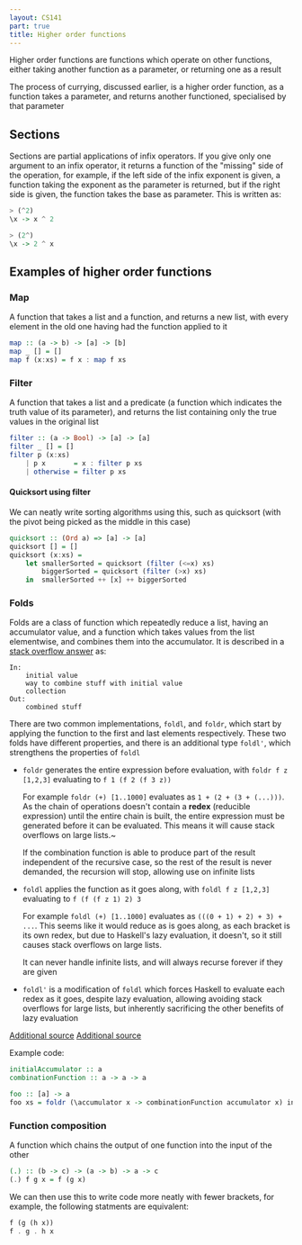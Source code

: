 ```yaml
---
layout: CS141
part: true
title: Higher order functions
---
```




Higher order functions are functions which operate on other functions, either taking another function as a parameter, or returning one as a result

The process of currying, discussed earlier, is a higher order function, as a function takes a parameter, and returns another functioned, specialised by that parameter



## Sections

Sections are partial applications of infix operators. If you give only one argument to an infix operator, it returns a function of the "missing" side of the operation, for example, if the left side of the infix exponent is given, a function taking the exponent as the parameter is returned, but if the right side is given, the function takes the base as parameter. This is written as:

```haskell
> (^2)
\x -> x ^ 2

> (2^)
\x -> 2 ^ x
```





## Examples of higher order functions

### Map

A function that takes a list and a function, and returns a new list, with every element in the old one having had the function applied to it

```haskell
map :: (a -> b) -> [a] -> [b]  
map _ [] = []  
map f (x:xs) = f x : map f xs  
```



### Filter

A function that takes a list and a predicate (a function which indicates the truth value of its parameter), and returns the list containing only the true values in the original list

```haskell
filter :: (a -> Bool) -> [a] -> [a]  
filter _ [] = []  
filter p (x:xs)   
    | p x       = x : filter p xs  
    | otherwise = filter p xs  
```

#### Quicksort using filter

We can neatly write sorting algorithms using this, such as quicksort (with the pivot being picked as the middle in this case)

```haskell
quicksort :: (Ord a) => [a] -> [a]    
quicksort [] = []    
quicksort (x:xs) =     
    let smallerSorted = quicksort (filter (<=x) xs)  
        biggerSorted = quicksort (filter (>x) xs)   
    in  smallerSorted ++ [x] ++ biggerSorted  
```



### Folds

Folds are a class of function which repeatedly reduce a list, having an accumulator value, and a function which takes values from the list elementwise, and combines them into the accumulator. It is described in a [stack overflow answer](https://stackoverflow.com/a/25150003) as:

```
In:
    initial value
    way to combine stuff with initial value
    collection
Out:
    combined stuff
```

There are two common implementations, `foldl`, and `foldr`, which start by applying the function to the first and last elements respectively. These two folds have different properties, and there is an additional type `foldl'`, which strengthens the properties of `foldl`

- `foldr` generates the entire expression before evaluation, with `foldr f z [1,2,3]` evaluating to `f 1 (f 2 (f 3 z))`

  For example  `foldr (+) [1..1000]` evaluates as `1 + (2 + (3 + (...)))`. As the chain of operations doesn't contain a **redex** (reducible expression) until the entire chain is built, the entire expression must be generated before it can be evaluated. This means it will cause stack overflows on large lists.~

  If the combination function is able to produce part of the result independent of the recursive case, so the rest of the result is never demanded, the recursion will stop, allowing use on infinite lists

- `foldl` applies the function as it goes along, with `foldl f z [1,2,3]` evaluating to `f (f (f z 1) 2) 3`

  For example `foldl (+) [1..1000]` evaluates as `(((0 + 1) + 2) + 3) + ...`. This seems like it would reduce as is goes along, as each bracket is its own redex, but due to Haskell's lazy evaluation, it doesn't, so it still causes stack overflows on large lists.

  It can never handle infinite lists, and will always recurse forever if they are given

- `foldl'` is a modification of `foldl` which forces Haskell to evaluate each redex as it goes, despite lazy evaluation, allowing avoiding stack overflows for large lists, but inherently sacrificing the other benefits of lazy evaluation

[Additional source](https://wiki.haskell.org/Foldr_Foldl_Foldl%27) [Additional source](https://wiki.haskell.org/Foldr_Foldl_Foldl%27)

Example code:

```haskell
initialAccumulator :: a
combinationFunction :: a -> a -> a

foo :: [a] -> a
foo xs = foldr (\accumulator x -> combinationFunction accumulator x) initialAccumulator xs
```



### Function composition

A function which chains the output of one function into the input of the other

```haskell
(.) :: (b -> c) -> (a -> b) -> a -> c
(.) f g x = f (g x)
```

We can then use this to write code more neatly with fewer brackets, for example, the following statments are equivalent:

```haskell
f (g (h x))
f . g . h x
```

